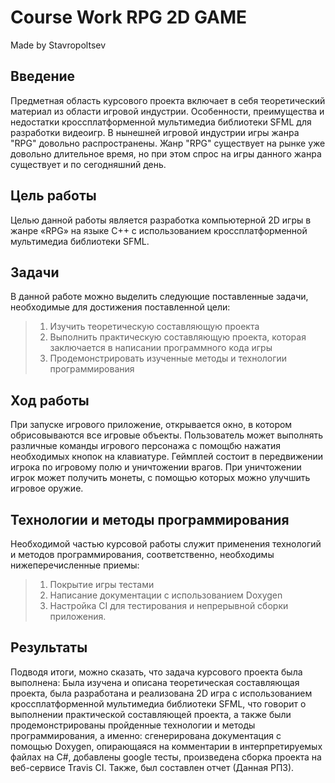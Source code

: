 # Course Work RPG 2D GAME
Made by Stavropoltsev
## Введение
Предметная область курсового проекта включает в себя теоретический материал из области игровой индустрии. Особенности, преимущества и недостатки кроссплатформенной мультимедиа библиотеки SFML для разработки видеоигр. В нынешней игровой индустрии игры жанра "RPG" довольно распространены. Жанр "RPG" существует на рынке уже довольно длительное время, но при этом спрос на игры данного жанра существует и по сегодняшний день. 
## Цель работы
Целью данной работы является разработка компьютерной 2D игры в жанре «RPG» на языке C++ с использованием кроссплатформенной мультимедиа библиотеки SFML.
## Задачи
В данной работе можно выделить следующие поставленные задачи, необходимые для достижения поставленной цели:
>1) Изучить теоретическую составляющую проекта 
>2) Выполнить практическую составляющую проекта, которая заключается в написании программного кода игры
>3) Продемонстрировать изученные методы и технологии программирования


## Ход работы
При запуске игрового приложение, открывается окно, в котором обрисовываются все игровые объекты. Пользователь может выполнять различные команды игрового персонажа с помощбю нажатия необходимых кнопок на клавиатуре. Геймплей состоит в передвижении игрока по игровому полю и уничтожении врагов. При уничтожении игрок может получить монеты, с помощью которых можно улучшить игровое оружие.
## Технологии и методы программирования
Необходимой частью курсовой работы служит применения технологий и методов программирования, соответственно, необходимы нижеперечисленные приемы: 
>1. Покрытие игры тестами
>2. Написание документации с использованием Doxygen
>3. Настройка CI
> для тестирования и непрерывной сборки приложения.

## Результаты
Подводя итоги, можно сказать, что задача курсового проекта была выполнена: Была изучена и описана теоретическая составляющая проекта, была разработана и реализована 2D игра с использованием кроссплатформенной мультимедиа библиотеки SFML, что говорит о выполнении практической составляющей проекта, а также были продемонстрированы пройденные технологии и методы программирования, а именно: сгенерирована документация с помощью Doxygen, опирающаяся на комментарии в интерпретируемых файлах на C#, добавлены google тесты, произведена сборка проекта на веб-сервисе Travis CI. Также, был составлен отчет (Данная РПЗ). 









